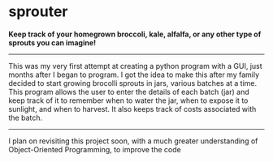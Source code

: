 # sprouter
**Keep track of your homegrown broccoli, kale, alfalfa, or any other type of sprouts you can imagine!**

--------
This was my very first attempt at creating a python program with a GUI, just months after I began to program. I got the idea to make this after my family decided
to start growing brocolli sprouts in jars, various batches at a time. This program allows the user to enter the details of each batch (jar) and keep track of it to remember
when to water the jar, when to expose it to sunlight, and when to harvest. It also keeps track of costs associated with the batch.

---

I plan on revisiting this project soon, with a much greater understanding of Object-Oriented Programming, to improve the code
